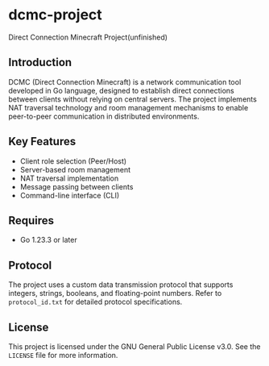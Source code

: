 # dcmc-project
Direct Connection Minecraft Project(unfinished)

## Introduction

DCMC (Direct Connection Minecraft) is a network communication tool developed in Go language, designed to establish direct connections between clients without relying on central servers. The project implements NAT traversal technology and room management mechanisms to enable peer-to-peer communication in distributed environments.

## Key Features

- Client role selection (Peer/Host)
- Server-based room management
- NAT traversal implementation
- Message passing between clients
- Command-line interface (CLI)

## Requires

- Go 1.23.3 or later

## Protocol

The project uses a custom data transmission protocol that supports integers, strings, booleans, and floating-point numbers. Refer to `protocol_id.txt` for detailed protocol specifications.

## License

This project is licensed under the GNU General Public License v3.0. See the `LICENSE` file for more information.
